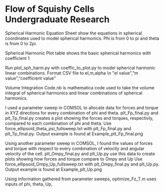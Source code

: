 # Flow of Squishy Cells Undergraduate Research

Spherical Harmonic Equation Sheet show the equations in spherical coordinates used to model spherical harmonics. Phi is from 0 to pi and theta is from 0 to 2pi.

Spherical Harmonic Plot table shows the basic spherical harmonics with coefficient 1

Run plot_sph_harm.py with coeffic_to_plot.py to model spherical harmonic linear combinations. Format CSV file to el,m,alpha \n "el value","m value","coefficient value"

Volume Integration Code.nb is mathematica code used to take the volume integral of spherical harmonics and linear combinations of spherical harmonics. 

I used a parameter sweep in COMSOL to allocate data for forces and torque in XYZ directions for every combination of phi and theta. plt_Fp_final.py and plt_Tp_final.py creates a plot showing the forces and torques, respectivly, compared to each combination of phi and theta.
Use force_ellipsoid_theta_psi_fullsweep.txt with plt_Fp_final.py and plt_Tp_final.py.
Output example is found at Example_plt_Fp_final.png

Using another parameter sweep in COMSOL, I found the values of forces and torque with respect to every combination of velocity and angular velocity of the cell. plt_Ompy_final.py and plt_Up.py use this data to create plots showing how forces and torque compare to Ompy and Up
Use force_ellipsoid_Ompy_Up_fullsweep.txt with plt_Ompy_final.py and plt_Up.py.
Output example is found at Example_plt_Up.png

Using information gathered from parameter sweeps, optimize_Fz_T.m uses inputs of phi, theta, Up,

